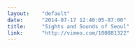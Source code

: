 ```yaml
---
layout:    "default"
date:      "2014-07-17 12:40:05-07:00"
title:     "Sights and Sounds of Seoul"
link:      "http://vimeo.com/100881322"
---
```

